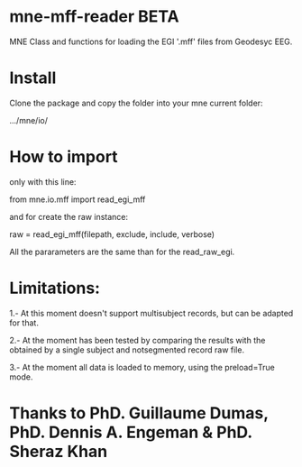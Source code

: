 # mne-mff-reader  BETA

MNE Class and functions for loading the EGI '.mff' files from Geodesyc EEG. 

# Install

Clone the package and copy the folder into your mne current folder:

.../mne/io/

# How to import

only with this line:

from mne.io.mff import read_egi_mff

and for create the raw instance:

raw = read_egi_mff(filepath, exclude, include, verbose)

All the pararameters are the same than for the read_raw_egi.


# Limitations:

1.- At this moment doesn't support multisubject records, but can be adapted for that.

2.- At the moment has been tested by comparing the results with the obtained by a single subject and notsegmented record raw file.

3.- At the moment all data is loaded to memory, using the preload=True mode.


# Thanks to PhD. Guillaume Dumas, PhD. Dennis A. Engeman & PhD. Sheraz Khan
